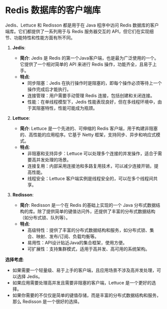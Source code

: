 #  Redis 数据库的客户端库

Jedis、Lettuce 和 Redisson 都是用于在 Java 程序中访问 Redis 数据库的客户端库。它们都提供了一系列用于与 Redis 服务器交互的 API，但它们在实现细节、功能特性和性能方面有所不同。

1. **Jedis**:
   - **简介**: Jedis 是 Redis 的第一个Java客户端，也是最为广泛使用的一个。它提供了一个相对简单的 API 来进行 Redis 操作，功能齐全，且易于上手。
   - **特点**:
     - 同步阻塞：Jedis 在执行操作时是阻塞的，即每个操作必须等待上一个操作完成后才能执行。
     - 连接管理：用户需要手动管理 Redis 连接，包括创建和关闭连接。
     - 性能：在单线程模型下，Jedis 性能表现良好，但在多线程环境中，由于其阻塞特性，性能可能成为瓶颈。

2. **Lettuce**:
   - **简介**: Lettuce 是一个先进的、可伸缩的 Redis 客户端，用于构建非阻塞的、高性能的应用程序。它基于 Netty 框架，支持同步、异步和响应式模式。
   - **特点**:
     - 非阻塞和支持异步：Lettuce 可以处理多个连接的并发操作，适合于需要高并发处理的场景。
     - 连接复用：内部采用连接池和多路复用技术，可以减少连接开销，提高性能。
     - 线程安全：Lettuce 客户端实例是线程安全的，可以在多个线程间共享。

3. **Redisson**:
   - **简介**: Redisson 是一个在 Redis 的基础上实现的一个 Java 分布式数据结构的库。除了提供简单的键值访问外，还提供了丰富的分布式数据结构（如分布式锁、队列等）。
   - **特点**:
     - 高级特性：提供了丰富的分布式数据结构和服务，如分布式锁、集合、映射、发布/订阅、负载均衡等。
     - 易用性：API设计贴近Java的集合框架，使用方便。
     - 可扩展性：支持集群模式，适用于高并发、高可用的系统架构。

**选择考虑**:
- 如果需要一个轻量级、易于上手的客户端，且应用场景不涉及高并发处理，可以选择 Jedis。
- 如果应用需要处理高并发且需要非阻塞的客户端，Lettuce 是一个更好的选择。
- 如果你需要的不仅仅是简单的键值存储，而是丰富的分布式数据结构和服务，那么 Redisson 是一个很好的选择。
